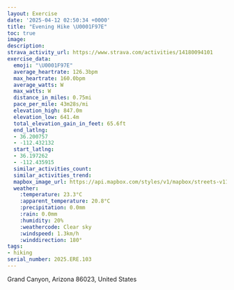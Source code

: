 ```yaml
---
layout: Exercise
date: '2025-04-12 02:50:34 +0000'
title: "Evening Hike \U0001F97E"
toc: true
image:
description:
strava_activity_url: https://www.strava.com/activities/14180094101
exercise_data:
  emoji: "\U0001F97E"
  average_heartrate: 126.3bpm
  max_heartrate: 160.0bpm
  average_watts: W
  max_watts: W
  distance_in_miles: 0.75mi
  pace_per_mile: 43m28s/mi
  elevation_high: 847.0m
  elevation_low: 641.4m
  total_elevation_gain_in_feet: 65.6ft
  end_latlng:
  - 36.200757
  - -112.432132
  start_latlng:
  - 36.197262
  - -112.435915
  similar_activities_count:
  similar_activities_trend:
  mapbox_image_url: https://api.mapbox.com/styles/v1/mapbox/streets-v11/static/path-5+787af2-1.0(k%7B%7C%7BEvsfmTAOIYAODM%40OHI%3FEFCAIMOk%40WIKIi%40IAQS%3FYEe%40EAKIE%3FIBCFKD),pin-s-s+e5b22e(-112.4334,36.19782),pin-s-f+89ae00(-112.43194000000001,36.198580000000014)/auto/800x800?access_token=pk.eyJ1Ijoiam9zaGJlY2ttYW4iLCJhIjoiY205eWR2aDd1MWZ6djJrbXc4a3M0bWZleiJ9.XiG9OWkNcZk2QzjJbxLB4A
  weather:
    :temperature: 23.3°C
    :apparent_temperature: 20.8°C
    :precipitation: 0.0mm
    :rain: 0.0mm
    :humidity: 20%
    :weathercode: Clear sky
    :windspeed: 1.3km/h
    :winddirection: 180°
tags:
- hiking
serial_number: 2025.ERE.103
---
```

Grand Canyon, Arizona 86023, United States
